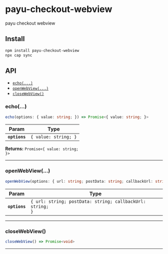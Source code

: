 # payu-checkout-webview

payu checkout webview

## Install

```bash
npm install payu-checkout-webview
npx cap sync
```

## API

<docgen-index>

* [`echo(...)`](#echo)
* [`openWebView(...)`](#openwebview)
* [`closeWebView()`](#closewebview)

</docgen-index>

<docgen-api>
<!--Update the source file JSDoc comments and rerun docgen to update the docs below-->

### echo(...)

```typescript
echo(options: { value: string; }) => Promise<{ value: string; }>
```

| Param         | Type                            |
| ------------- | ------------------------------- |
| **`options`** | <code>{ value: string; }</code> |

**Returns:** <code>Promise&lt;{ value: string; }&gt;</code>

--------------------


### openWebView(...)

```typescript
openWebView(options: { url: string; postData: string; callbackUrl: string; }) => Promise<void>
```

| Param         | Type                                                                 |
| ------------- | -------------------------------------------------------------------- |
| **`options`** | <code>{ url: string; postData: string; callbackUrl: string; }</code> |

--------------------


### closeWebView()

```typescript
closeWebView() => Promise<void>
```

--------------------

</docgen-api>
